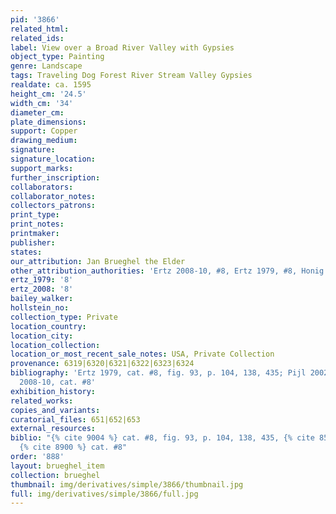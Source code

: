```yaml
---
pid: '3866'
related_html: 
related_ids: 
label: View over a Broad River Valley with Gypsies
object_type: Painting
genre: Landscape
tags: Traveling Dog Forest River Stream Valley Gypsies
realdate: ca. 1595
height_cm: '24.5'
width_cm: '34'
diameter_cm: 
plate_dimensions: 
support: Copper
drawing_medium: 
signature: 
signature_location: 
support_marks: 
further_inscription: 
collaborators: 
collaborator_notes: 
collectors_patrons: 
print_type: 
print_notes: 
printmaker: 
publisher: 
states: 
our_attribution: Jan Brueghel the Elder
other_attribution_authorities: 'Ertz 2008-10, #8, Ertz 1979, #8, Honig database'
ertz_1979: '8'
ertz_2008: '8'
bailey_walker: 
hollstein_no: 
collection_type: Private
location_country: 
location_city: 
location_collection: 
location_or_most_recent_sale_notes: USA, Private Collection
provenance: 6319|6320|6321|6322|6323|6324
bibliography: 'Ertz 1979, cat. #8, fig. 93, p. 104, 138, 435; Pijl 2002, p. 276; Ertz
  2008-10, cat. #8'
exhibition_history: 
related_works: 
copies_and_variants: 
curatorial_files: 651|652|653
external_resources: 
biblio: "{% cite 9004 %} cat. #8, fig. 93, p. 104, 138, 435, {% cite 8523 %} p. 276,
  {% cite 8900 %} cat. #8"
order: '888'
layout: brueghel_item
collection: brueghel
thumbnail: img/derivatives/simple/3866/thumbnail.jpg
full: img/derivatives/simple/3866/full.jpg
---
```

